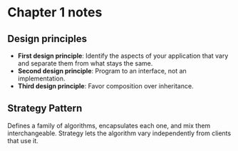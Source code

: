 # Chapter 1 notes

## Design principles

* **First design principle**: Identify the aspects of your application that vary and separate them from what stays the same.
* **Second design principle**: Program to an interface, not an implementation.
* **Third design principle**: Favor composition over inheritance.

## Strategy Pattern

Defines a family of algorithms, encapsulates each one, and mix them interchangeable. Strategy lets the algorithm vary independently from clients that use it.
